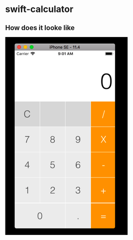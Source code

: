 # swift-calculator

## How does it looke like
![Alt text](/calculator.png?raw=true "Calculator App")
